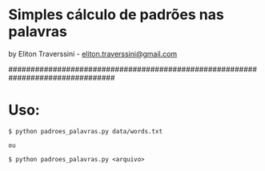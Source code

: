 # Simples cálculo de padrões nas palavras

by Eliton Traverssini - <eliton.traverssini@gmail.com>


################################################################################
# Uso:
	$ python padroes_palavras.py data/words.txt

	ou

	$ python padroes_palavras.py <arquivo>


